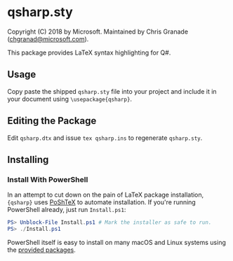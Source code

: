 # qsharp.sty #

Copyright (C) 2018 by Microsoft.
Maintained by Chris Granade (chgranad@microsoft.com).

This package provides LaTeX syntax highlighting for Q#.

## Usage ##

Copy paste the shipped `qsharp.sty` file into your project and include it in your document using `\usepackage{qsharp}`.

## Editing the Package ##

Edit `qsharp.dtx` and issue `tex qsharp.ins` to regenerate `qsharp.sty`.

## Installing ##

### Install With PowerShell ###

In an attempt to cut down on the pain of LaTeX package installation, ``{qsharp}`` uses [PoShTeX](https://github.com/cgranade/posh-tex/) to automate installation.
If you're running PowerShell already, just run ``Install.ps1``:

```powershell
PS> Unblock-File Install.ps1 # Mark the installer as safe to run.
PS> ./Install.ps1
```

PowerShell itself is easy to install on many macOS and Linux systems using the [provided packages](https://github.com/PowerShell/PowerShell#get-powershell).
